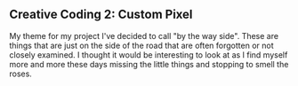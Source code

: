 ## Creative Coding 2: Custom Pixel

My theme for my project I've decided to call "by the way side".
These are things that are just on the side of the road that are often forgotten or not closely examined. 
I thought it would be interesting to look at as I find myself more and more these days missing the little things and stopping to smell the roses. 
